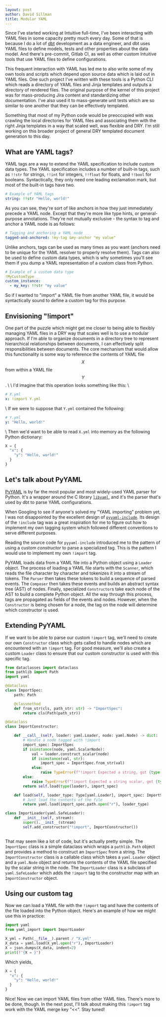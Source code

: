 ```yaml
---
layout: post
author: David Sillman
title: Modular YAML
---
```


Since I've started working at Intuitive full-time, I've been interacting with YAML files in some capacity pretty much 
every day. Some of that is because I do a lot of [dbt](https://www.getdbt.com/) development as a data engineer, and dbt 
uses YAML files to define models, tests and other properties about the data model. And there's pre-commit, Gitlab CI, as
well as other custom Intuitive tools that use YAML files to define configurations.

This frequent interaction with YAML has led me to also write some of my own tools and scripts which depend upon source
data which is laid out in YAML files. One such project I've written with these tools is a Python CLI which reads a 
directory of YAML files and Jinja templates and outputs a directory of rendered files. The original purpose of the 
kernel of this project was for mass-producing Jira content and standardizing other documentation. I've also used it to
mass-generate unit tests which are so similar to one another that they can be effectively templated.

Something that most of my Python code would be preoccupied with was crawling the local directories for YAML files and
associating them with the right Jinja templates in a way that scaled well, was flexible and DRY. I'm still working on 
this broader project of general DRY templated document generation to this day.

## What are YAML tags?

YAML tags are a way to extend the YAML specification to include custom data types. The YAML specification includes a
number of built-in tags, such as `!!str` for strings, `!!int` for integers, `!!float` for floats, and `!!bool` for booleans.
Syntactically, they only need one leading exclamation mark, but most of the built-in tags have two.

```yaml
# Example of YAML tags
string: !!str "Hello, world!"
```

As you can see, they're sort of like anchors in how they just immediately precede a YAML node. Except that they're more 
like type hints, or general-purpose annotations. They're not mutually exclusive - the syntax to tag and anchor a YAML 
node is as follows:

```yaml
# Tagging and anchoring a YAML node
tagged-and-anchored: !my-tag &my-anchor "my value"
```

Unlike anchors, tags can be used as many times as you want (anchors need to be unique for the YAML resolver to properly
resolve them). Tags can also be used to define custom data types, which is why sometimes you'll see them if you dump
a YAML representation of a custom class from Python.

```yaml
# Example of a custom data type
!MyCustomType
custom_instance:
  - my_key: !!str "my value"
```

So if I wanted to "import" a YAML file from another YAML file, it would be syntactically sound to define a custom tag
for this purpose.

## Envisioning "!import"

One part of the puzzle which might get me closer to being able to flexibly managing YAML files in a DRY way that scales
well is to use a modular approach. If I'm able to organize documents in a directory tree to represent hierarchical
relationships between documents, I can effectively split responsibilities between documents. The core mechanism that
would allow this functionality is some way to reference the contents of YAML file $$X$$ from within a YAML file $$Y$$.
\\
\\
I'd imagine that this operation looks something like this:
\\
```yaml
# X.yml
x: !import Y.yml
```
\\
If we were to suppose that `Y.yml` contained the following:

```yaml
# Y.yml
y: "Hello, world!"
```
\\
Then we'd want to be able to read `X.yml` into memory as the following Python dictionary:

```python
X = {
  "x": {
    "y": "Hello, world!"
  }
}
```

## Let's talk about PyYAML

[PyYAML](https://pyyaml.org/) is by far the most popular and most widely-used YAML parser for Python. It's a wrapper 
around the C library [`libyaml`](https://pyyaml.org/wiki/LibYAML), and it's the parser that's used by dbt to parse YAML
configurations.

When Googling to see if anyone's solved my "YAML importing" problem yet, I was not disappointed by the excellent design 
of [`pyyaml-include`](https://github.com/tanbro/pyyaml-include). Its design of the `!include` tag was a great 
inspiration for me to figure out how to implement my own tagging system which followed different conventions to serve 
different purposes.

Reading the source code for `pyyaml-include` introduced me to the pattern of using a custom _constructor_ to parse a
specialized tag. This is the pattern I would use to implement my own `!import` tag.

PyYAML loads data from a YAML file into a Python object using a `Loader` object. The process of loading a YAML file starts
with the `Scanner`, which reads the file character by character and tokenizes it into a stream of tokens. The `Parser`
then takes these tokens to build a sequence of parsed events. The `Composer` then takes these events and builds an
abstract syntax tree (AST) of nodes. Finally, specialized `Constructor`s take each node of the AST to build a complete 
Python object. All the way through this process, tags are propagated as fields of the events and nodes. However, when 
the `Constructor` is being chosen for a node, the tag on the node will determine which constructor is used.

## Extending PyYAML

If we want to be able to parse our custom `!import` tag, we'll need to create our own `Constructor` class which gets
called to handle nodes which are encountered with an `!import` tag. For good measure, we'll also create a custom `Loader`
class to ensure that our custom constructor is used with this specific tag.

```python
from dataclasses import dataclass
from pathlib import Path
import yaml

@dataclass
class ImportSpec:
    path: Path

    @classmethod
    def from_str(cls, path_str: str) -> "ImportSpec":
        return cls(Path(path_str))

@dataclass
class ImportConstructor:

    def __call__(self, loader: yaml.Loader, node: yaml.Node) -> dict:
        # Handle a node tagged with !import
        import_spec: ImportSpec
        if isinstance(node, yaml.ScalarNode):
            val = loader.construct_scalar(node)
            if isinstance(val, str):
                import_spec = ImportSpec.from_str(val)
            else:
                raise TypeError(f"!import Expected a string, got {type(val)}")
        else:
            raise TypeError(f"!import Expected a string scalar, got {type(node)}")
        return self.load(type(loader), import_spec)

    def load(self, loader_type: Type[yaml.Loader], import_spec: ImportSpec) -> Any:
        # Just load the contents of the file
        return yaml.load(import_spec.path.open("r"), loader_type)

class ImportLoader(yaml.SafeLoader):
    def __init__(self, stream):
        super().__init__(stream)
        self.add_constructor("!import", ImportConstructor())
     
```

That may seem like a lot of code, but it's actually pretty simple. The `ImportSpec` class is a simple dataclass which
wraps a `pathlib.Path` object and provides a method to construct an `ImportSpec` from a string. The `ImportConstructor`
class is a callable class which takes a `yaml.Loader` object and a `yaml.Node` object and returns the contents of the
YAML file specified by the scalar string in the node. The `ImportLoader` class is a subclass of `yaml.SafeLoader` which
adds the `!import` tag to the constructor map with an `ImportConstructor` object.

## Using our custom tag

Now we can load a YAML file with the `!import` tag and have the contents of the file loaded into the Python object. Here's
an example of how we might use this in practice:

```python
import yaml
from yaml_import import ImportLoader

X_yml = Path(__file__).parent / "X.yml"
X_data = yaml.load(X_yml.open("r"), ImportLoader)
X = json.dumps(X_data, indent=2)
print(f"{X = }")
```

Which yields,

```python
X = {
  "x": {
    "y": "Hello, world!"
  }
}
```

Nice! Now we can import YAML files from other YAML files. There's more to be done, though. In the next post, I'll talk
about making this `!import` tag work with the YAML merge key "&lt;&lt;". Stay tuned!
